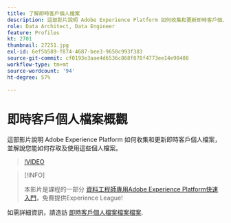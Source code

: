 ```yaml
---
title: 了解即時客戶個人檔案
description: 這部影片說明 Adobe Experience Platform 如何收集和更新即時客戶個人檔案，並解說您能如何存取及使用這些個人檔案。
role: Data Architect, Data Engineer
feature: Profiles
kt: 2701
thumbnail: 27251.jpg
exl-id: 6ef5b589-f874-4687-bee3-9650c993f383
source-git-commit: cf0193e3aae4d6536c868f078f4773ee14e90408
workflow-type: tm+mt
source-wordcount: '94'
ht-degree: 57%

---
```


# 即時客戶個人檔案概觀

這部影片說明 Adobe Experience Platform 如何收集和更新即時客戶個人檔案，並解說您能如何存取及使用這些個人檔案。

>[!VIDEO](https://video.tv.adobe.com/v/27251?quality=12&learn=on)

>[!INFO]
>
> 本影片是課程的一部分 [資料工程師專用Adobe Experience Platform快速入門](https://experienceleague.adobe.com/?recommended=ExperiencePlatform-D-1-2020.2)，免費提供Experience League!

如需詳細資訊，請造訪 [即時客戶個人檔案檔案檔案](https://experienceleague.adobe.com/docs/experience-platform/profile/home.html?lang=zh-Hant).

